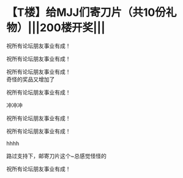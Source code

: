 # 【T楼】给MJJ们寄刀片（共10份礼物）|||200楼开奖|||


祝所有论坛朋友事业有成！<img id="aimg_fGMzX" onclick="zoom(this, this.src, 0, 0, 0)" class="zoom" src="https://cdn.jsdelivr.net/gh/hishis/forum-master/public/images/patch.gif" onmouseover="img_onmouseoverfunc(this)" onload="thumbImg(this)" border="0" alt="" />

祝所有论坛朋友事业有成！<img id="aimg_e1Mj3" onclick="zoom(this, this.src, 0, 0, 0)" class="zoom" src="https://cdn.jsdelivr.net/gh/hishis/forum-master/public/images/patch.gif" onmouseover="img_onmouseoverfunc(this)" onload="thumbImg(this)" border="0" alt="" />

祝所有论坛朋友事业有成！<br />
奇怪的奖品又增加了<img src="static/image/smiley/yct/022.gif" smilieid="42" border="0" alt="" />

祝所有论坛朋友事业有成！

冲冲冲

祝所有论坛朋友事业有成！

祝所有论坛朋友事业有成！

hhhh

路过支持下，邮寄刀片这个~总感觉怪怪的<img id="aimg_fX19F" onclick="zoom(this, this.src, 0, 0, 0)" class="zoom" src="https://cdn.jsdelivr.net/gh/hishis/forum-master/public/images/patch.gif" onmouseover="img_onmouseoverfunc(this)" onload="thumbImg(this)" border="0" alt="" />

祝所有论坛朋友事业有成！
